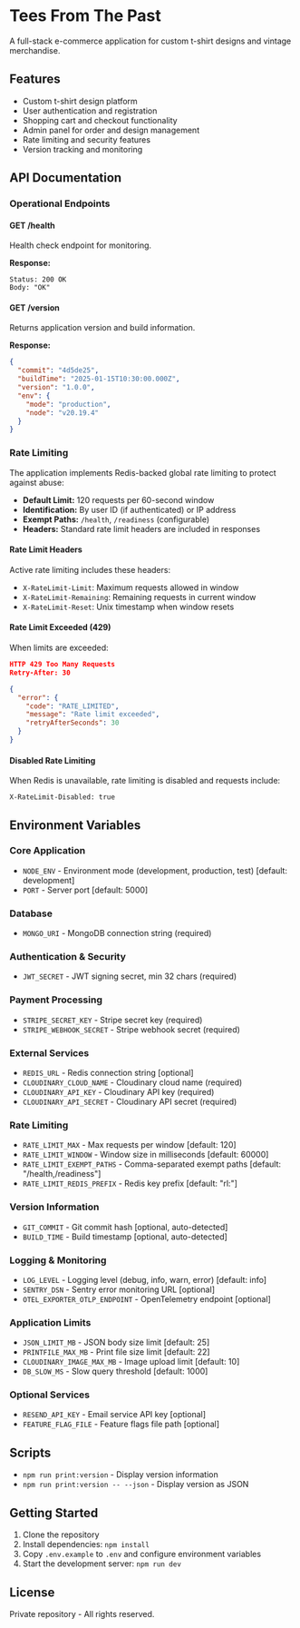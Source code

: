 # Tees From The Past

A full-stack e-commerce application for custom t-shirt designs and vintage merchandise.

## Features

- Custom t-shirt design platform
- User authentication and registration
- Shopping cart and checkout functionality
- Admin panel for order and design management
- Rate limiting and security features
- Version tracking and monitoring

## API Documentation

### Operational Endpoints

#### GET /health
Health check endpoint for monitoring.

**Response:**
```
Status: 200 OK
Body: "OK"
```

#### GET /version
Returns application version and build information.

**Response:**
```json
{
  "commit": "4d5de25",
  "buildTime": "2025-01-15T10:30:00.000Z",
  "version": "1.0.0",
  "env": {
    "mode": "production",
    "node": "v20.19.4"
  }
}
```

### Rate Limiting

The application implements Redis-backed global rate limiting to protect against abuse:

- **Default Limit:** 120 requests per 60-second window
- **Identification:** By user ID (if authenticated) or IP address
- **Exempt Paths:** `/health`, `/readiness` (configurable)
- **Headers:** Standard rate limit headers are included in responses

#### Rate Limit Headers

Active rate limiting includes these headers:
- `X-RateLimit-Limit`: Maximum requests allowed in window
- `X-RateLimit-Remaining`: Remaining requests in current window  
- `X-RateLimit-Reset`: Unix timestamp when window resets

#### Rate Limit Exceeded (429)

When limits are exceeded:
```json
HTTP 429 Too Many Requests
Retry-After: 30

{
  "error": {
    "code": "RATE_LIMITED", 
    "message": "Rate limit exceeded",
    "retryAfterSeconds": 30
  }
}
```

#### Disabled Rate Limiting

When Redis is unavailable, rate limiting is disabled and requests include:
```
X-RateLimit-Disabled: true
```

## Environment Variables

### Core Application
- `NODE_ENV` - Environment mode (development, production, test) [default: development]
- `PORT` - Server port [default: 5000]

### Database
- `MONGO_URI` - MongoDB connection string (required)

### Authentication & Security  
- `JWT_SECRET` - JWT signing secret, min 32 chars (required)

### Payment Processing
- `STRIPE_SECRET_KEY` - Stripe secret key (required)
- `STRIPE_WEBHOOK_SECRET` - Stripe webhook secret (required)

### External Services
- `REDIS_URL` - Redis connection string [optional]
- `CLOUDINARY_CLOUD_NAME` - Cloudinary cloud name (required)
- `CLOUDINARY_API_KEY` - Cloudinary API key (required)  
- `CLOUDINARY_API_SECRET` - Cloudinary API secret (required)

### Rate Limiting
- `RATE_LIMIT_MAX` - Max requests per window [default: 120]
- `RATE_LIMIT_WINDOW` - Window size in milliseconds [default: 60000]
- `RATE_LIMIT_EXEMPT_PATHS` - Comma-separated exempt paths [default: "/health,/readiness"]
- `RATE_LIMIT_REDIS_PREFIX` - Redis key prefix [default: "rl:"]

### Version Information
- `GIT_COMMIT` - Git commit hash [optional, auto-detected]
- `BUILD_TIME` - Build timestamp [optional, auto-detected]

### Logging & Monitoring
- `LOG_LEVEL` - Logging level (debug, info, warn, error) [default: info]
- `SENTRY_DSN` - Sentry error monitoring URL [optional]
- `OTEL_EXPORTER_OTLP_ENDPOINT` - OpenTelemetry endpoint [optional]

### Application Limits
- `JSON_LIMIT_MB` - JSON body size limit [default: 25]
- `PRINTFILE_MAX_MB` - Print file size limit [default: 22] 
- `CLOUDINARY_IMAGE_MAX_MB` - Image upload limit [default: 10]
- `DB_SLOW_MS` - Slow query threshold [default: 1000]

### Optional Services
- `RESEND_API_KEY` - Email service API key [optional]
- `FEATURE_FLAG_FILE` - Feature flags file path [optional]

## Scripts

- `npm run print:version` - Display version information
- `npm run print:version -- --json` - Display version as JSON

## Getting Started

1. Clone the repository
2. Install dependencies: `npm install` 
3. Copy `.env.example` to `.env` and configure environment variables
4. Start the development server: `npm run dev`

## License

Private repository - All rights reserved.